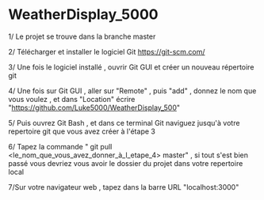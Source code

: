 # WeatherDisplay_5000

1/ Le projet se trouve dans la branche master

2/ Télécharger et installer le logiciel Git https://git-scm.com/

3/ Une fois le logiciel installé , ouvrir Git GUI et créer un nouveau répertoire git

4/ Une fois sur Git GUI , aller sur "Remote" , puis "add" , donnez le nom que vous voulez , et dans "Location" écrire "https://github.com/Luke5000/WeatherDisplay_500"

5/ Puis ouvrez Git Bash , et dans ce terminal Git naviguez jusqu'à votre repertoire git que vous avez créer à l'étape 3

6/ Tapez la commande " git pull <le_nom_que_vous_avez_donner_à_l_etape_4> master" , si tout s'est bien passé vous devriez vous avoir le dossier du projet dans votre repertoire local

7/Sur votre navigateur web , tapez dans la barre URL "localhost:3000"

